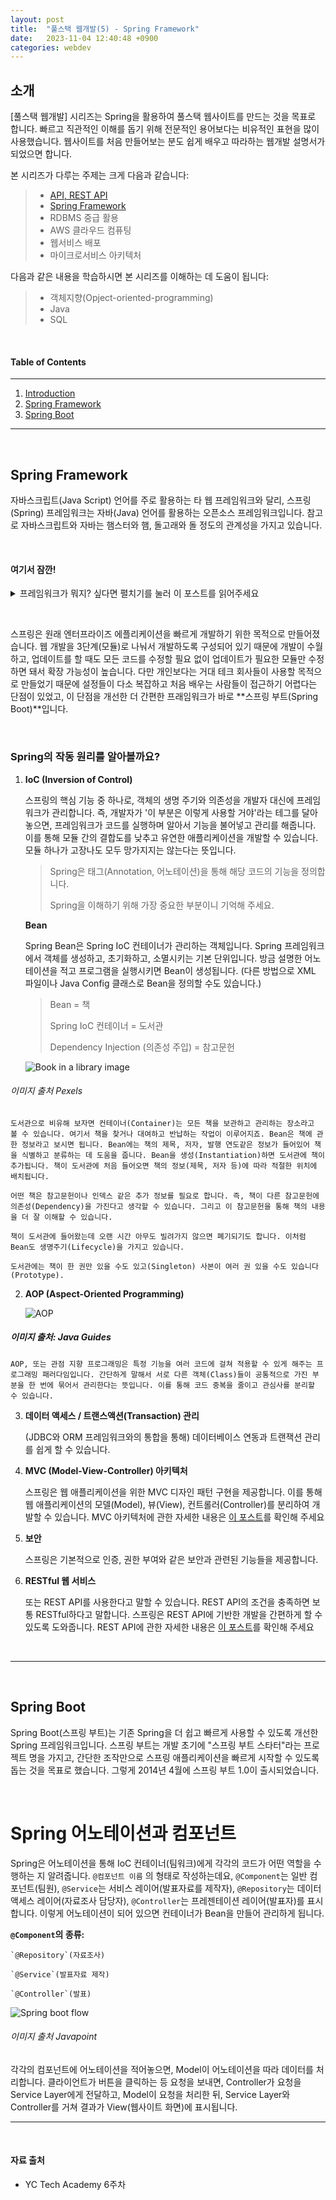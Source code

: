 ```yaml
---
layout: post
title:  "풀스택 웹개발(5) - Spring Framework"
date:   2023-11-04 12:40:48 +0900
categories: webdev
---
```



## 소개
[풀스택 웹개발] 시리즈는 Spring을 활용하여 풀스택 웹사이트를 만드는 것을 목표로 합니다. 빠르고 직관적인 이해를 돕기 위해 전문적인 용어보다는 비유적인 표현을 많이 사용했습니다. 웹사이트를 처음 만들어보는 분도 쉽게 배우고 따라하는 웹개발 설명서가 되었으면 합니다.

본 시리즈가 다루는 주제는 크게 다음과 같습니다:
> - [API, REST API](#https://minisemin.github.io/webdev/2023/09/09/webdev1.html)
> - [Spring Framework](#https://minisemin.github.io/webdev/2023/09/14/webdev2.html)
> - RDBMS 중급 활용
> - AWS 클라우드 컴퓨팅
> - 웹서비스 배포
> - 마이크로서비스 아키텍처

다음과 같은 내용을 학습하시면 본 시리즈를 이해하는 데 도움이 됩니다:
> - 객체지향(Opject-oriented-programming)
> - Java
> - SQL

&nbsp;
&nbsp;
&nbsp;
&nbsp;
&nbsp;

#### Table of Contents
---
1. [Introduction](#소개)
2. [Spring Framework](#spring-framework)
3. [Spring Boot](#spring-boot)

---

&nbsp;
&nbsp;
&nbsp;
&nbsp;
&nbsp;

## Spring Framework

자바스크립트(Java Script) 언어를 주로 활용하는 타 웹 프레임워크와 달리, 스프링(Spring) 프레임워크는 자바(Java) 언어를 활용하는 오픈소스 프레임워크입니다. 참고로 자바스크립트와 자바는 햄스터와 햄, 돌고래와 돌 정도의 관계성을 가지고 있습니다.

&nbsp;

#### 여기서 잠깐!
  <details>
    <summary>프레임워크가 뭐지? 싶다면 펼치기를 눌러 <a src="https://minisemin.github.io/webdev/2023/09/08/framework.html">이 포스트</a>를 읽어주세요</summary>
    <iframe
    src="https://minisemin.github.io/webdev/2023/09/08/framework.html"
    style="width:100%; height:300px;"></iframe>
    </details>

&nbsp;

스프링은 원래 엔터프라이즈 에플리케이션을 빠르게 개발하기 위한 목적으로 만들어졌습니다. 웹 개발을 3단계(모듈)로 나눠서 개발하도록 구성되어 있기 때문에 개발이 수월하고, 업데이트를 할 때도 모든 코드를 수정할 필요 없이 업데이트가 필요한 모듈만 수정하면 돼서 확장 가능성이 높습니다. 다만 개인보다는 거대 테크 회사들이 사용할 목적으로 만들었기 때문에 설정들이 다소 복잡하고 처음 배우는 사람들이 접근하기 어렵다는 단점이 있었고, 이 단점을 개선한 더 간편한 프래임워크가 바로 **스프링 부트(Spring Boot)**입니다.

&nbsp;

### Spring의 작동 원리를 알아볼까요?

1. **IoC (Inversion of Control)**

    스프링의 핵심 기능 중 하나로, 객체의 생명 주기와 의존성을 개발자 대신에 프레임워크가 관리합니다. 즉, 개발자가 '이 부분은 이렇게 사용할 거야'라는 테그를 달아놓으면, 프레임워크가 코드를 실행하며 알아서 기능을 불어넣고 관리를 해줍니다. 이를 통해 모듈 간의 결합도를 낮추고 유연한 애플리케이션을 개발할 수 있습니다. 모듈 하나가 고장나도 모두 망가지지는 않는다는 뜻입니다.

    > Spring은 태그(Annotation, 어노테이션)을 통해 해당 코드의 기능을 정의합니다.
    >
    > Spring을 이해하기 위해 가장 중요한 부분이니 기억해 주세요.

    **Bean**

    Spring Bean은 Spring IoC 컨테이너가 관리하는 객체입니다. Spring 프레임워크에서 객체를 생성하고, 초기화하고, 소멸시키는 기본 단위입니다.
    방금 설명한 어노테이션을 적고 프로그램을 실행시키면 Bean이 생성됩니다. (다른 방법으로 XML 파일이나 Java Config 클래스로 Bean을 정의할 수도 있습니다.)

    > Bean = 책
    >
    > Spring IoC 컨테이너 = 도서관
    >
    > Dependency Injection (의존성 주입) = 참고문헌

    ![Book in a library image](https://images.pexels.com/photos/1370298/pexels-photo-1370298.jpeg?cs=srgb&dl=pexels-element-digital-1370298.jpg&fm=jpg)
###### 이미지 출처 Pexels

    도서관으로 비유해 보자면 컨테이너(Container)는 모든 책을 보관하고 관리하는 장소라고 볼 수 있습니다. 여기서 책을 찾거나 대여하고 반납하는 작업이 이루어지죠. Bean은 책에 관한 정보라고 보시면 됩니다. Bean에는 책의 제목, 저자, 발행 연도같은 정보가 들어있어 책을 식별하고 분류하는 데 도움을 줍니다. Bean을 생성(Instantiation)하면 도서관에 책이 추가됩니다. 책이 도서관에 처음 들어오면 책의 정보(제목, 저자 등)에 따라 적절한 위치에 배치됩니다.

    어떤 책은 참고문헌이나 인덱스 같은 추가 정보를 필요로 합니다. 즉, 책이 다른 참고문헌에 의존성(Dependency)을 가진다고 생각할 수 있습니다. 그리고 이 참고문헌을 통해 책의 내용을 더 잘 이해할 수 있습니다.

    책이 도서관에 들어왔는데 오랜 시간 아무도 빌려가지 않으면 폐기되기도 합니다. 이처럼 Bean도 생명주기(Lifecycle)을 가지고 있습니다.

    도서관에는 책이 한 권만 있을 수도 있고(Singleton) 사본이 여러 권 있을 수도 있습니다(Prototype).


2. **AOP (Aspect-Oriented Programming)**

    ![AOP](https://2.bp.blogspot.com/-Rw0IF-Y-NR8/XN_Vo8ooaLI/AAAAAAAAF_4/6g3b8nEUN98Ba6UGZHW5OJNEDfn6tfFFgCLcBGAs/s1600/spring-aop-cross-cuttin-concerns.png)
##### 이미지 출처: Java Guides

    AOP, 또는 관점 지향 프로그래밍은 특정 기능을 여러 코드에 걸쳐 적용할 수 있게 해주는 프로그래밍 패러다임입니다. 간단하게 말해서 서로 다른 객체(Class)들이 공통적으로 가진 부분을 한 번에 묶어서 관리한다는 뜻입니다. 이를 통해 코드 중복을 줄이고 관심사를 분리할 수 있습니다.



3. **데이터 액세스 / 트랜스액션(Transaction) 관리**

    (JDBC와 ORM 프레임워크와의 통합을 통해) 데이터베이스 연동과 트랜잭션 관리를 쉽게 할 수 있습니다.

4. **MVC (Model-View-Controller) 아키텍처**

    스프링은 웹 애플리케이션을 위한 MVC 디자인 패턴 구현을 제공합니다. 이를 통해 웹 애플리케이션의 모델(Model), 뷰(View), 컨트롤러(Controller)를 분리하여 개발할 수 있습니다. MVC 아키텍처에 관한 자세한 내용은 [이 포스트](#https://minisemin.github.io/webdev/2023/09/08/framework.html)를 확인해 주세요

5. **보안**

    스프링은 기본적으로 인증, 권한 부여와 같은 보안과 관련된 기능들을 제공합니다.

6. **RESTful 웹 서비스**

    또는 REST API를 사용한다고 말할 수 있습니다. REST API의 조건을 충족하면 보통 RESTful하다고 말합니다. 스프링은 REST API에 기반한 개발을 간편하게 할 수 있도록 도와줍니다. REST API에 관한 자세한 내용은 [이 포스트](#https://minisemin.github.io/webdev/2023/09/09/webdev1.html)를 확인해 주세요

&nbsp;
&nbsp;

---

&nbsp;
&nbsp;
&nbsp;
&nbsp;
&nbsp;

## Spring Boot

Spring Boot(스프링 부트)는 기존 Spring을 더 쉽고 빠르게 사용할 수 있도록 개선한 Spring 프레임워크입니다. 스프링 부트는 개발 초기에 "스프링 부트 스타터"라는 프로젝트 명을 가지고, 간단한 조작만으로 스프링 애플리케이션을 빠르게 시작할 수 있도록 돕는 것을 목표로 했습니다. 그렇게 2014년 4월에 스프링 부트 1.0이 출시되었습니다.

&nbsp;

# Spring 어노테이션과 컴포넌트

Spring은 어노테이션을 통해 IoC 컨테이너(팀워크)에게 각각의 코드가 어떤 역할을 수행하는 지 알려줍니다. `@컴포넌트 이름` 의 형태로 작성하는데요, `@Component`는 일반 컴포넌트(팀원), `@Service`는 서비스 레이어(발표자료를 제작자), `@Repository`는 데이터 액세스 레이어(자료조사 담당자), `@Controller`는 프레젠테이션 레이어(발표자)를 표시합니다. 이렇게 어노테이션이 되어 있으면 컨테이너가 Bean을 만들어 관리하게 됩니다.

**`@Component`의 종류:**

    `@Repository`(자료조사)

    `@Service`(발표자료 제작)

    `@Controller`(발표)

![Spring boot flow](https://static.javatpoint.com/springboot/images/spring-boot-architecture2.png)
###### 이미지 출처 Javapoint


각각의 컴포넌트에 어노테이션을 적어놓으면, Model이 어노테이션을 따라 데이터를 처리합니다. 클라이언트가 버튼을 클릭하는 등 요청을 보내면, Controller가 요청을 Service Layer에게 전달하고, Model이 요청을 처리한 뒤, Service Layer와 Controller를 거쳐 결과가 View(웹사이트 화면)에 표시됩니다.

---

&nbsp;
&nbsp;
&nbsp;
&nbsp;
&nbsp;

#### 자료 출처
- YC Tech Academy 6주차